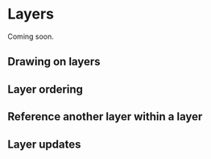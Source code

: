 # Layers

Coming soon.


## Drawing on layers


## Layer ordering


## Reference another layer within a layer


## Layer updates